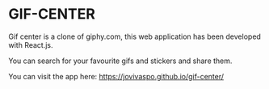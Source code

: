 # GIF-CENTER

Gif center is a clone of giphy.com, this web application has been developed with React.js.

You can search for your favourite gifs and stickers and share them.

You can visit the app here: https://jovivaspo.github.io/gif-center/



